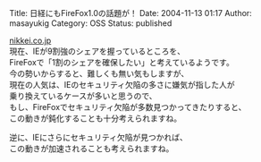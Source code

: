 Title: 日経にもFireFox1.0の話題が！
Date: 2004-11-13 01:17
Author: masayukig
Category: OSS
Status: published

[nikkei.co.jp](http://www.nikkei.co.jp/news/sangyo/20041110AT1D1003010112004.html)  
現在、IEが9割強のシェアを握っているところを、  
FireFoxで「1割のシェアを確保したい」と考えているようです。  
今の勢いからすると、難しくも無い気もしますが、  
現在の人気は、IEのセキュリティ欠陥の多さに嫌気が指した人が  
乗り換えているケースが多いと思うので、  
もし、FireFoxでセキュリティ欠陥が多数見つかってきたりすると、  
この動きが鈍化することも十分考えられますね。

逆に、IEにさらにセキュリティ欠陥が見つかれば、  
この動きが加速されることも考えられますね。
